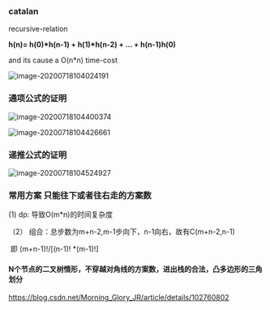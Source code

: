 ### catalan

recursive-relation

**h(n)= h(0)\*h(n-1) + h(1)\*h(n-2) + ... + h(n-1)h(0)** 

and its cause a O(n*n)  time-cost



![image-20200718104024191](C:\Users\蒲哥\AppData\Roaming\Typora\typora-user-images\image-20200718104024191.png)

### 通项公式的证明

![image-20200718104400374](C:\Users\蒲哥\AppData\Roaming\Typora\typora-user-images\image-20200718104400374.png)

![image-20200718104426661](C:\Users\蒲哥\AppData\Roaming\Typora\typora-user-images\image-20200718104426661.png)

### 递推公式的证明

![image-20200718104524927](C:\Users\蒲哥\AppData\Roaming\Typora\typora-user-images\image-20200718104524927.png)



### 常用方案 只能往下或者往右走的方案数

(1) dp: 导致O(m*n)的时间复杂度

（2） 组合：总步数为m+n-2,m-1步向下，n-1向右，故有C(m+n-2,n-1)

​	即 (m+n-1)!/[(n-1)! *(m-1)!]



#### N个节点的二叉树情形，不穿越对角线的方案数，进出栈的合法，凸多边形的三角划分

https://blog.csdn.net/Morning_Glory_JR/article/details/102760802